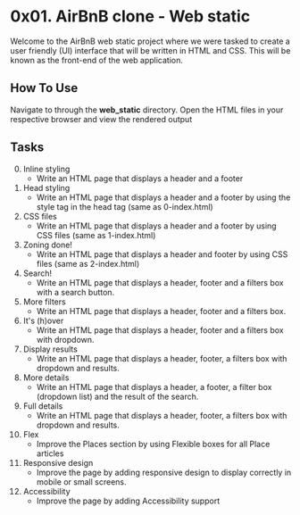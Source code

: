 # 0x01. AirBnB clone - Web static

Welcome to the AirBnB web static project where we were tasked to create a user friendly (UI) interface that will be written in HTML and CSS.  This will be known as the front-end of the web application.

## How To Use

Navigate to through the **web_static** directory. Open the HTML files in your respective browser and view the rendered output

## Tasks

0. Inline styling
    - Write an HTML page that displays a header and a footer
1. Head styling
    - Write an HTML page that displays a header and a footer by using the style tag in the head tag (same as 0-index.html)
2. CSS files
    - Write an HTML page that displays a header and a footer by using CSS files (same as 1-index.html)
3. Zoning done!
    - Write an HTML page that displays a header and footer by using CSS files (same as 2-index.html)
4. Search!
    - Write an HTML page that displays a header, footer and a filters box with a search button.
5. More filters
    - Write an HTML page that displays a header, footer and a filters box.
6. It's (h)over
    - Write an HTML page that displays a header, footer and a filters box with dropdown.
7. Display results
    - Write an HTML page that displays a header, footer, a filters box with dropdown and results.
8. More details
    - Write an HTML page that displays a header, a footer, a filter box (dropdown list) and the result of the search.
9. Full details
    - Write an HTML page that displays a header, footer, a filters box with dropdown and results.
10. Flex
    - Improve the Places section by using Flexible boxes for all Place articles
11. Responsive design
    - Improve the page by adding responsive design to display correctly in mobile or small screens.
12. Accessibility
    - Improve the page by adding Accessibility support
